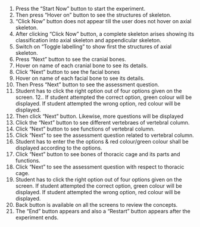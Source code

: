 1. Press the “Start Now” button to start the experiment.
2. Then press “Hover on” button to see the structures of skeleton.
3. “Click Now” button does not appear till the user does not hover on axial skeleton. 
4. After clicking “Click Now” button, a complete skeleton arises showing its classification into axial skeleton and appendicular skeleton.
5. Switch on “Toggle labelling” to show first the structures of axial skeleton.
6. Press “Next” button to see the cranial bones. 
7. Hover on name of each cranial bone to see its details.
8. Click “Next” button to see the facial bones
9.  Hover on name of each facial bone to see its details.
10.  Then Press “Next” button to see the assessment question.
11. Student has to click the right option out of four options given on the screen.
12.. If student attempted the correct option, green colour will be displayed. If student attempted the wrong option, red colour will be displayed.
13. Then click “Next” button. Likewise, more questions will be displayed
14. Click the “Next” button to see different vertebraes of vertebral column.
15. Click “Next” button to see functions of vertebral column.
16. Click “Next” to see the assessment question related to vertebral column.
17. Student has to enter the the options & red colour/green colour shall be displayed according to the options.
18. Click “Next” button to see bones of thoracic cage and its parts and functions.
19. Click “Next” to see the assessment question with respect to thoracic cage.
20. Student has to click the right option out of four options given on the screen.  If student attempted the correct option, green colour will be displayed. If student attempted the wrong option, red colour will be displayed.
21. Back button is available on all the screens to review the concepts.
22. The “End” button appears and also a “Restart” button appears after the experiment ends.  
